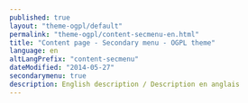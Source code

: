 ```yaml
---
published: true
layout: "theme-ogpl/default"
permalink: "theme-ogpl/content-secmenu-en.html"
title: "Content page - Secondary menu - OGPL theme"
language: en
altLangPrefix: "content-secmenu"
dateModified: "2014-05-27"
secondarymenu: true
description: English description / Description en anglais
---
```


